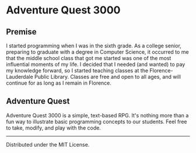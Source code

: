 Adventure Quest 3000
=====================

Premise
-------
I started programming when I was in the sixth grade.  As a college senior, preparing to graduate with a degree in Computer Science, it occurred to me that the middle school class that got me started was one of the most influential moments of my life.  I decided that I needed (and wanted) to pay my knowledge forward, so I started teaching classes at the Florence-Lauderdale Public Library.  Classes are free and open to all ages, and will continue for as long as I remain in Florence.

Adventure Quest
---------------
Adventure Quest 3000 is a simple, text-based RPG.  It's nothing more than a fun way to illustrate basic programming concepts to our students.  Feel free to take, modify, and play with the code.

----------------------------------
Distributed under the MIT License.